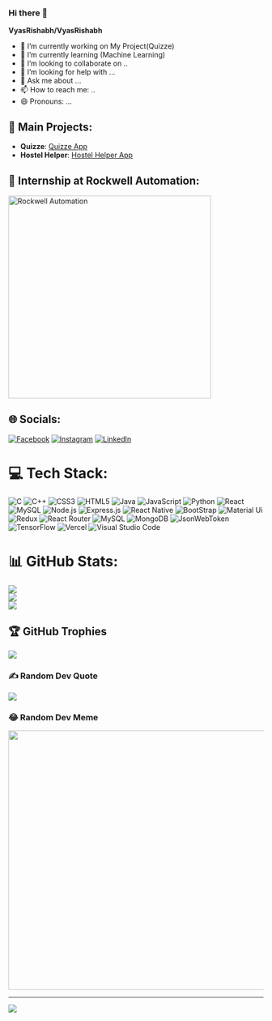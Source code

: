 ### Hi there 👋

**VyasRishabh/VyasRishabh** 

- 🔭 I’m currently working on My Project(Quizze)
- 🌱 I’m currently learning (Machine Learning)
- 👯 I’m looking to collaborate on ..
- 🤔 I’m looking for help with ...
- 💬 Ask me about ...
- 📫 How to reach me: ..
- 😄 Pronouns: ...

## 🌟 Main Projects:
- **Quizze**: [Quizze App](https://quizze-client.vercel.app/)
- **Hostel Helper**: [Hostel Helper App](https://hostel-helper-client.vercel.app/)

## 💼 Internship at Rockwell Automation:
<img src="https://wallpaperaccess.com/full/5758467.jpg" alt="Rockwell Automation" width="400"/>


## 🌐 Socials:
[![Facebook](https://img.shields.io/badge/Facebook-%231877F2.svg?logo=Facebook&logoColor=white)](https://facebook.com/https://www.facebook.com/rishabh.vyas.372) [![Instagram](https://img.shields.io/badge/Instagram-%23E4405F.svg?logo=Instagram&logoColor=white)](https://instagram.com/https://www.instagram.com/rishabh5553/) [![LinkedIn](https://img.shields.io/badge/LinkedIn-%230077B5.svg?logo=linkedin&logoColor=white)](https://linkedin.com/in/https://www.linkedin.com/in/rishabh-vyas-7344ba223) 

# 💻 Tech Stack:
![C](https://img.shields.io/badge/c-%2300599C.svg?style=for-the-badge&logo=c&logoColor=white) ![C++](https://img.shields.io/badge/c++-%2300599C.svg?style=for-the-badge&logo=c%2B%2B&logoColor=white) ![CSS3](https://img.shields.io/badge/css3-%231572B6.svg?style=for-the-badge&logo=css3&logoColor=white) ![HTML5](https://img.shields.io/badge/html5-%23E34F26.svg?style=for-the-badge&logo=html5&logoColor=white) ![Java](https://img.shields.io/badge/java-%23ED8B00.svg?style=for-the-badge&logo=java&logoColor=white) ![JavaScript](https://img.shields.io/badge/javascript-%23323330.svg?style=for-the-badge&logo=javascript&logoColor=%23F7DF1E) ![Python](https://img.shields.io/badge/python-3670A0?style=for-the-badge&logo=python&logoColor=ffdd54) ![React](https://img.shields.io/badge/react-%2320232a.svg?style=for-the-badge&logo=react&logoColor=%2361DAFB) ![MySQL](https://img.shields.io/badge/mysql-%2300f.svg?style=for-the-badge&logo=mysql&logoColor=white)
![Node.js](https://img.shields.io/badge/Node.js-43853D?style=for-the-badge&logo=node.js&logoColor=white) ![Express.js](https://img.shields.io/badge/Express.js-404D59?style=for-the-badge)
![React Native](https://img.shields.io/badge/React_Native-20232A?style=for-the-badge&logo=react&logoColor=61DAFB) ![BootStrap](https://img.shields.io/badge/Bootstrap-563D7C?style=for-the-badge&logo=bootstrap&logoColor=white) ![Material Ui](https://img.shields.io/badge/styled--components-DB7093?style=for-the-badge&logo=styled-components&logoColor=white)
![Redux](https://img.shields.io/badge/Redux-593D88?style=for-the-badge&logo=redux&logoColor=white) ![React Router](https://img.shields.io/badge/React_Router-CA4245?style=for-the-badge&logo=react-router&logoColor=white) ![MySQL](https://img.shields.io/badge/MySQL-00000F?style=for-the-badge&logo=mysql&logoColor=white) ![MongoDB](https://img.shields.io/badge/MongoDB-4EA94B?style=for-the-badge&logo=mongodb&logoColor=white) ![JsonWebToken](https://img.shields.io/badge/json%20web%20tokens-323330?style=for-the-badge&logo=json-web-tokens&logoColor=pink)
![TensorFlow](https://img.shields.io/badge/TensorFlow-FF6F00?style=for-the-badge&logo=tensorflow&logoColor=white) ![Vercel](https://img.shields.io/badge/Vercel-000000?style=for-the-badge&logo=vercel&logoColor=white) ![Visual Studio Code](https://img.shields.io/badge/Visual_Studio_Code-0078D4?style=for-the-badge&logo=visual%20studio%20code&logoColor=white)

# 📊 GitHub Stats: 
![](https://github-readme-stats.vercel.app/api?username=VyasRishabh&theme=dark&hide_border=false&include_all_commits=true&count_private=true)<br/>
![](https://github-readme-streak-stats.herokuapp.com/?user=VyasRishabh&theme=dark&hide_border=false)<br/>
![](https://github-readme-stats.vercel.app/api/top-langs/?username=VyasRishabh&theme=dark&hide_border=false&include_all_commits=true&count_private=true&layout=compact)

## 🏆 GitHub Trophies
![](https://github-profile-trophy.vercel.app/?username=VyasRishabh&theme=radical&no-frame=false&no-bg=true&margin-w=4)

### ✍️ Random Dev Quote
![](https://quotes-github-readme.vercel.app/api?type=horizontal&theme=radical)

### 😂 Random Dev Meme
<img src="https://rm.up.railway.app/" width="512px"/>

---
[![](https://visitcount.itsvg.in/api?id=VyasRishabh&icon=0&color=0)](https://visitcount.itsvg.in)

<!-- Proudly created with GPRM ( https://gprm.itsvg.in ) -->
